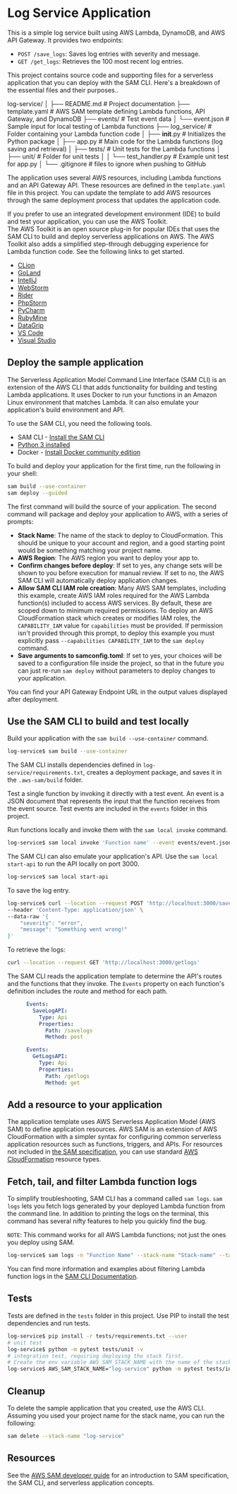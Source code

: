 # Log Service Application

This is a simple log service built using AWS Lambda, DynamoDB, and AWS API Gateway. It provides two endpoints:
- `POST /save_logs`: Saves log entries with severity and message.
- `GET /get_logs`: Retrieves the 100 most recent log entries.

This project contains source code and supporting files for a serverless application that you can deploy with the SAM CLI. Here's a breakdown of the essential files and their purposes..


log-service/
│
├── README.md                # Project documentation
├── template.yaml            # AWS SAM template defining Lambda functions, API Gateway, and DynamoDB
├── events/                  # Test event data
│   └── event.json           # Sample input for local testing of Lambda functions
├── log_service/             # Folder containing your Lambda function code
│   ├── __init__.py          # Initializes the Python package 
│   ├── app.py               # Main code for the Lambda functions (log saving and retrieval)
│
├── tests/                   # Unit tests for the Lambda functions 
│   ├── unit/                # Folder for unit tests
│   │   └── test_handler.py  # Example unit test for app.py
│
└── .gitignore               # files to ignore when pushing to GitHub

The application uses several AWS resources, including Lambda functions and an API Gateway API. These resources are defined in the `template.yaml` file in this project. You can update the template to add AWS resources through the same deployment process that updates the application code.

If you prefer to use an integrated development environment (IDE) to build and test your application, you can use the AWS Toolkit.  
The AWS Toolkit is an open source plug-in for popular IDEs that uses the SAM CLI to build and deploy serverless applications on AWS. The AWS Toolkit also adds a simplified step-through debugging experience for Lambda function code. See the following links to get started.

* [CLion](https://docs.aws.amazon.com/toolkit-for-jetbrains/latest/userguide/welcome.html)
* [GoLand](https://docs.aws.amazon.com/toolkit-for-jetbrains/latest/userguide/welcome.html)
* [IntelliJ](https://docs.aws.amazon.com/toolkit-for-jetbrains/latest/userguide/welcome.html)
* [WebStorm](https://docs.aws.amazon.com/toolkit-for-jetbrains/latest/userguide/welcome.html)
* [Rider](https://docs.aws.amazon.com/toolkit-for-jetbrains/latest/userguide/welcome.html)
* [PhpStorm](https://docs.aws.amazon.com/toolkit-for-jetbrains/latest/userguide/welcome.html)
* [PyCharm](https://docs.aws.amazon.com/toolkit-for-jetbrains/latest/userguide/welcome.html)
* [RubyMine](https://docs.aws.amazon.com/toolkit-for-jetbrains/latest/userguide/welcome.html)
* [DataGrip](https://docs.aws.amazon.com/toolkit-for-jetbrains/latest/userguide/welcome.html)
* [VS Code](https://docs.aws.amazon.com/toolkit-for-vscode/latest/userguide/welcome.html)
* [Visual Studio](https://docs.aws.amazon.com/toolkit-for-visual-studio/latest/user-guide/welcome.html)

## Deploy the sample application

The Serverless Application Model Command Line Interface (SAM CLI) is an extension of the AWS CLI that adds functionality for building and testing Lambda applications. It uses Docker to run your functions in an Amazon Linux environment that matches Lambda. It can also emulate your application's build environment and API.

To use the SAM CLI, you need the following tools.

* SAM CLI - [Install the SAM CLI](https://docs.aws.amazon.com/serverless-application-model/latest/developerguide/serverless-sam-cli-install.html)
* [Python 3 installed](https://www.python.org/downloads/)
* Docker - [Install Docker community edition](https://hub.docker.com/search/?type=edition&offering=community)

To build and deploy your application for the first time, run the following in your shell:

```bash
sam build --use-container
sam deploy --guided
```

The first command will build the source of your application. The second command will package and deploy your application to AWS, with a series of prompts:

* **Stack Name**: The name of the stack to deploy to CloudFormation. This should be unique to your account and region, and a good starting point would be something matching your project name.
* **AWS Region**: The AWS region you want to deploy your app to.
* **Confirm changes before deploy**: If set to yes, any change sets will be shown to you before execution for manual review. If set to no, the AWS SAM CLI will automatically deploy application changes.
* **Allow SAM CLI IAM role creation**: Many AWS SAM templates, including this example, create AWS IAM roles required for the AWS Lambda function(s) included to access AWS services. By default, these are scoped down to minimum required permissions. To deploy an AWS CloudFormation stack which creates or modifies IAM roles, the `CAPABILITY_IAM` value for `capabilities` must be provided. If permission isn't provided through this prompt, to deploy this example you must explicitly pass `--capabilities CAPABILITY_IAM` to the `sam deploy` command.
* **Save arguments to samconfig.toml**: If set to yes, your choices will be saved to a configuration file inside the project, so that in the future you can just re-run `sam deploy` without parameters to deploy changes to your application.

You can find your API Gateway Endpoint URL in the output values displayed after deployment.

## Use the SAM CLI to build and test locally

Build your application with the `sam build --use-container` command.

```bash
log-service$ sam build --use-container
```

The SAM CLI installs dependencies defined in `log-service/requirements.txt`, creates a deployment package, and saves it in the `.aws-sam/build` folder.

Test a single function by invoking it directly with a test event. An event is a JSON document that represents the input that the function receives from the event source. Test events are included in the `events` folder in this project.

Run functions locally and invoke them with the `sam local invoke` command.

```bash
log-service$ sam local invoke 'Function name' --event events/event.json
```

The SAM CLI can also emulate your application's API. Use the `sam local start-api` to run the API locally on port 3000.

```bash
log-service$ sam local start-api
```

To save the log entry.

```bash
log-service$ curl --location --request POST 'http://localhost:3000/savelogs' \
--header 'Content-Type: application/json' \
--data-raw '{
    "severity": "error",
    "message": "Something went wrong!"
}'

```


To retrieve the logs:

```bash
curl --location --request GET 'http://localhost:3000/getlogs'

```


The SAM CLI reads the application template to determine the API's routes and the functions that they invoke. The `Events` property on each function's definition includes the route and method for each path.

```yaml
      Events:
        SaveLogAPI:
          Type: Api
          Properties:
            Path: /savelogs
            Method: post
```

```yaml
      Events:
        GetLogsAPI:
          Type: Api
          Properties:
            Path: /getlogs
            Method: get
```

## Add a resource to your application
The application template uses AWS Serverless Application Model (AWS SAM) to define application resources. AWS SAM is an extension of AWS CloudFormation with a simpler syntax for configuring common serverless application resources such as functions, triggers, and APIs. For resources not included in [the SAM specification](https://github.com/awslabs/serverless-application-model/blob/master/versions/2016-10-31.md), you can use standard [AWS CloudFormation](https://docs.aws.amazon.com/AWSCloudFormation/latest/UserGuide/aws-template-resource-type-ref.html) resource types.

## Fetch, tail, and filter Lambda function logs

To simplify troubleshooting, SAM CLI has a command called `sam logs`. `sam logs` lets you fetch logs generated by your deployed Lambda function from the command line. In addition to printing the logs on the terminal, this command has several nifty features to help you quickly find the bug.

`NOTE`: This command works for all AWS Lambda functions; not just the ones you deploy using SAM.

```bash
log-service$ sam logs -n "Function Name" --stack-name "Stack-name" --tail
```

You can find more information and examples about filtering Lambda function logs in the [SAM CLI Documentation](https://docs.aws.amazon.com/serverless-application-model/latest/developerguide/serverless-sam-cli-logging.html).

## Tests

Tests are defined in the `tests` folder in this project. Use PIP to install the test dependencies and run tests.

```bash
log-service$ pip install -r tests/requirements.txt --user
# unit test
log-service$ python -m pytest tests/unit -v
# integration test, requiring deploying the stack first.
# Create the env variable AWS_SAM_STACK_NAME with the name of the stack we are testing
log-service$ AWS_SAM_STACK_NAME="log-service" python -m pytest tests/integration -v
```

## Cleanup

To delete the sample application that you created, use the AWS CLI. Assuming you used your project name for the stack name, you can run the following:

```bash
sam delete --stack-name "log-service"
```

## Resources

See the [AWS SAM developer guide](https://docs.aws.amazon.com/serverless-application-model/latest/developerguide/what-is-sam.html) for an introduction to SAM specification, the SAM CLI, and serverless application concepts.


